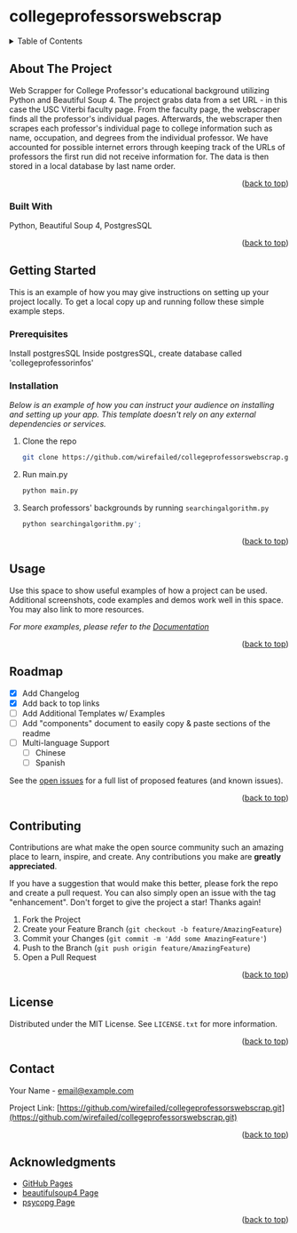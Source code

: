 # collegeprofessorswebscrap

<!-- Improved compatibility of back to top link: See: https://github.com/othneildrew/Best-README-Template/pull/73 -->
<a name="readme-top"></a>
<!--
*** Thanks for checking out the Best-README-Template. If you have a suggestion
*** that would make this better, please fork the repo and create a pull request
*** or simply open an issue with the tag "enhancement".
*** Don't forget to give the project a star!
*** Thanks again! Now go create something AMAZING! :D
-->


<!-- TABLE OF CONTENTS -->
<details>
  <summary>Table of Contents</summary>
  <ol>
    <li>
      <a href="#about-the-project">About The Project</a>
      <ul>
        <li><a href="#built-with">Built With</a></li>
      </ul>
    </li>
    <li>
      <a href="#getting-started">Getting Started</a>
      <ul>
        <li><a href="#prerequisites">Prerequisites</a></li>
        <li><a href="#installation">Installation</a></li>
      </ul>
    </li>
    <li><a href="#usage">Usage</a></li>
    <li><a href="#roadmap">Roadmap</a></li>
    <li><a href="#contributing">Contributing</a></li>
    <li><a href="#license">License</a></li>
    <li><a href="#contact">Contact</a></li>
    <li><a href="#acknowledgments">Acknowledgments</a></li>
  </ol>
</details>



<!-- ABOUT THE PROJECT -->
## About The Project

Web Scrapper for College Professor's educational background utilizing Python and Beautiful Soup 4. The project grabs data from a set URL - in this case the USC Viterbi faculty page. From the faculty page, the webscraper finds all the professor's individual pages. Afterwards, the webscraper then scrapes each professor's individual page to college information such as name, occupation, and degrees from the individual professor. We have accounted for possible internet errors through keeping track of the URLs of professors the first run did not receive information for. The data is then stored in a local database by last name order.

<p align="right">(<a href="#readme-top">back to top</a>)</p>



### Built With

Python,
Beautiful Soup 4,
PostgresSQL

<p align="right">(<a href="#readme-top">back to top</a>)</p>



<!-- GETTING STARTED -->
## Getting Started

This is an example of how you may give instructions on setting up your project locally.
To get a local copy up and running follow these simple example steps.

### Prerequisites

Install postgresSQL 
Inside postgresSQL, create database called 'collegeprofessorinfos'

### Installation

_Below is an example of how you can instruct your audience on installing and setting up your app. This template doesn't rely on any external dependencies or services._

1. Clone the repo
   ```zsh
   git clone https://github.com/wirefailed/collegeprofessorswebscrap.git
   ```
2. Run main.py
   ```zsh
   python main.py
   ```
4. Search professors' backgrounds by running `searchingalgorithm.py`
   ```zsh
   python searchingalgorithm.py';
   ```

<p align="right">(<a href="#readme-top">back to top</a>)</p>



<!-- USAGE EXAMPLES -->
## Usage

Use this space to show useful examples of how a project can be used. Additional screenshots, code examples and demos work well in this space. You may also link to more resources.

_For more examples, please refer to the [Documentation](https://example.com)_

<p align="right">(<a href="#readme-top">back to top</a>)</p>



<!-- ROADMAP -->
## Roadmap

- [x] Add Changelog
- [x] Add back to top links
- [ ] Add Additional Templates w/ Examples
- [ ] Add "components" document to easily copy & paste sections of the readme
- [ ] Multi-language Support
    - [ ] Chinese
    - [ ] Spanish

See the [open issues](https://github.com/othneildrew/Best-README-Template/issues) for a full list of proposed features (and known issues).

<p align="right">(<a href="#readme-top">back to top</a>)</p>



<!-- CONTRIBUTING -->
## Contributing

Contributions are what make the open source community such an amazing place to learn, inspire, and create. Any contributions you make are **greatly appreciated**.

If you have a suggestion that would make this better, please fork the repo and create a pull request. You can also simply open an issue with the tag "enhancement".
Don't forget to give the project a star! Thanks again!

1. Fork the Project
2. Create your Feature Branch (`git checkout -b feature/AmazingFeature`)
3. Commit your Changes (`git commit -m 'Add some AmazingFeature'`)
4. Push to the Branch (`git push origin feature/AmazingFeature`)
5. Open a Pull Request

<p align="right">(<a href="#readme-top">back to top</a>)</p>



<!-- LICENSE -->
## License

Distributed under the MIT License. See `LICENSE.txt` for more information.

<p align="right">(<a href="#readme-top">back to top</a>)</p>



<!-- CONTACT -->
## Contact

Your Name - email@example.com

Project Link: [https://github.com/wirefailed/collegeprofessorswebscrap.git](https://github.com/wirefailed/collegeprofessorswebscrap.git)

<p align="right">(<a href="#readme-top">back to top</a>)</p>



<!-- ACKNOWLEDGMENTS -->
## Acknowledgments

* [GitHub Pages](https://pages.github.com)
* [beautifulsoup4 Page](https://pypi.org/project/beautifulsoup4/)
* [psycopg Page](https://www.psycopg.org/)

<p align="right">(<a href="#readme-top">back to top</a>)</p>



